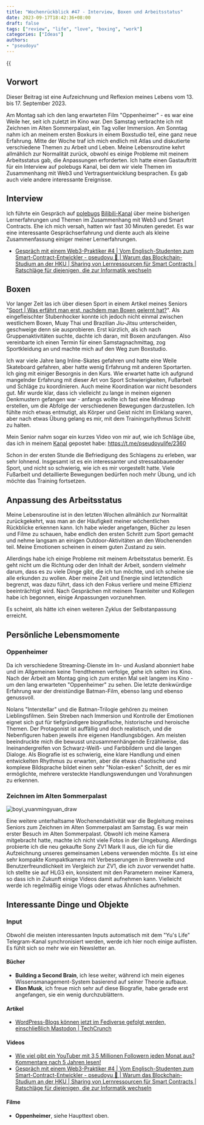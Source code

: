 ```yaml
---
title: "Wochenrückblick #47 - Interview, Boxen und Arbeitsstatus"
date: 2023-09-17T18:42:36+08:00
draft: false
tags: ["review", "life", "love", "boxing", "work"]
categories: ["Ideas"]
authors:
- "pseudoyu"
---
```


{{<audio src="audios/tenderness.mp3" caption="'Tenderness - Mayday'" >}}

## Vorwort

Dieser Beitrag ist eine Aufzeichnung und Reflexion meines Lebens vom 13. bis 17. September 2023.

Am Montag sah ich den lang erwarteten Film "Oppenheimer" - es war eine Weile her, seit ich zuletzt im Kino war. Den Samstag verbrachte ich mit Zeichnen im Alten Sommerpalast, ein Tag voller Immersion. Am Sonntag nahm ich an meinem ersten Boxkurs in einem Boxstudio teil, eine ganz neue Erfahrung. Mitte der Woche traf ich mich endlich mit Atlas und diskutierte verschiedene Themen zu Arbeit und Leben. Meine Lebensroutine kehrt allmählich zur Normalität zurück, obwohl es einige Probleme mit meinem Arbeitsstatus gab, die Anpassungen erforderten. Ich hatte einen Gastauftritt für ein Interview auf polebugs Kanal, bei dem wir viele Themen im Zusammenhang mit Web3 und Vertragsentwicklung besprachen. Es gab auch viele andere interessante Ereignisse.

## Interview

Ich führte ein Gespräch auf [polebugs](https://twitter.com/polebug) [Bilibili-Kanal](https://space.bilibili.com/58078997) über meine bisherigen Lernerfahrungen und Themen im Zusammenhang mit Web3 und Smart Contracts. Ehe ich mich versah, hatten wir fast 30 Minuten geredet. Es war eine interessante Gesprächserfahrung und diente auch als kleine Zusammenfassung einiger meiner Lernerfahrungen.

- [Gespräch mit einem Web3-Praktiker #4 | Vom Englisch-Studenten zum Smart-Contract-Entwickler - pseudoyu 🐙 | Warum das Blockchain-Studium an der HKU | Sharing von Lernressourcen für Smart Contracts | Ratschläge für diejenigen, die zur Informatik wechseln](https://www.bilibili.com/video/BV1wV411N7eQ)

## Boxen

Vor langer Zeit las ich über diesen Sport in einem Artikel meines Seniors "[Sport | Was erfährt man erst, nachdem man Boxen gelernt hat?](https://www.boyilu.com/boxing-beginner)". Als eingefleischter Stubenhocker konnte ich jedoch nicht einmal zwischen westlichem Boxen, Muay Thai und Brazilian Jiu-Jitsu unterscheiden, geschweige denn sie ausprobieren. Erst kürzlich, als ich nach Gruppenaktivitäten suchte, dachte ich daran, mit Boxen anzufangen. Also vereinbarte ich einen Termin für einen Samstagnachmittag, zog Sportkleidung an und machte mich auf den Weg zum Boxstudio.

Ich war viele Jahre lang Inline-Skates gefahren und hatte eine Weile Skateboard gefahren, aber hatte wenig Erfahrung mit anderen Sportarten. Ich ging mit einiger Besorgnis in den Kurs. Wie erwartet hatte ich aufgrund mangelnder Erfahrung mit dieser Art von Sport Schwierigkeiten, Fußarbeit und Schläge zu koordinieren. Auch meine Koordination war nicht besonders gut. Mir wurde klar, dass ich vielleicht zu lange in meinen eigenen Denkmustern gefangen war - anfangs wollte ich fast eine Mindmap erstellen, um die Abfolge der verschiedenen Bewegungen darzustellen. Ich fühlte mich etwas entmutigt, als Körper und Geist nicht im Einklang waren, aber nach etwas Übung gelang es mir, mit dem Trainingsrhythmus Schritt zu halten.

Mein Senior nahm sogar ein kurzes Video von mir auf, wie ich Schläge übe, das ich in meinem [Kanal](https://t.me/pseudoyulife/) gepostet habe: <https://t.me/pseudoyulife/2360>

Schon in der ersten Stunde die Befriedigung des Schlagens zu erleben, war sehr lohnend. Insgesamt ist es ein interessanter und stressabbauender Sport, und nicht so schwierig, wie ich es mir vorgestellt hatte. Viele Fußarbeit und detaillierte Bewegungen bedürfen noch mehr Übung, und ich möchte das Training fortsetzen.

## Anpassung des Arbeitsstatus

Meine Lebensroutine ist in den letzten Wochen allmählich zur Normalität zurückgekehrt, was man an der Häufigkeit meiner wöchentlichen Rückblicke erkennen kann. Ich habe wieder angefangen, Bücher zu lesen und Filme zu schauen, habe endlich den ersten Schritt zum Sport gemacht und nehme langsam an einigen Outdoor-Aktivitäten an den Wochenenden teil. Meine Emotionen scheinen in einem guten Zustand zu sein.

Allerdings habe ich einige Probleme mit meinem Arbeitsstatus bemerkt. Es geht nicht um die Richtung oder den Inhalt der Arbeit, sondern vielmehr darum, dass es zu viele Dinge gibt, die ich tun möchte, und ich scheine sie alle erkunden zu wollen. Aber meine Zeit und Energie sind letztendlich begrenzt, was dazu führt, dass ich den Fokus verliere und meine Effizienz beeinträchtigt wird. Nach Gesprächen mit meinem Teamleiter und Kollegen habe ich begonnen, einige Anpassungen vorzunehmen.

Es scheint, als hätte ich einen weiteren Zyklus der Selbstanpassung erreicht.

## Persönliche Lebensmomente

### Oppenheimer

Da ich verschiedene Streaming-Dienste im In- und Ausland abonniert habe und im Allgemeinen keine Trendthemen verfolge, gehe ich selten ins Kino. Nach der Arbeit am Montag ging ich zum ersten Mal seit langem ins Kino - um den lang erwarteten "Oppenheimer" zu sehen. Die letzte denkwürdige Erfahrung war der dreistündige Batman-Film, ebenso lang und ebenso genussvoll.

Nolans "Interstellar" und die Batman-Trilogie gehören zu meinen Lieblingsfilmen. Sein Streben nach Immersion und Kontrolle der Emotionen eignet sich gut für tiefgründigere biografische, historische und heroische Themen. Der Protagonist ist auffällig und doch realistisch, und die Nebenfiguren haben jeweils ihre eigenen Handlungsbögen. Am meisten beeindruckte mich die bewusst unzusammenhängende Erzählweise, das Ineinandergreifen von Schwarz-Weiß- und Farbbildern und die langen Dialoge. Als Biografie ist es schwierig, eine klare Handlung und einen entwickelten Rhythmus zu erwarten, aber die etwas chaotische und komplexe Bildsprache bildet einen sehr "Nolan-esken" Schnitt, der es mir ermöglichte, mehrere versteckte Handlungswendungen und Vorahnungen zu erkennen.

### Zeichnen im Alten Sommerpalast

![boyi_yuanmingyuan_draw](https://image.pseudoyu.com/images/boyi_yuanmingyuan_draw.jpg)

Eine weitere unterhaltsame Wochenendaktivität war die Begleitung meines Seniors zum Zeichnen im Alten Sommerpalast am Samstag. Es war mein erster Besuch im Alten Sommerpalast. Obwohl ich meine Kamera mitgebracht hatte, machte ich nicht viele Fotos in der Umgebung. Allerdings probierte ich die neu gekaufte Sony ZV1 Mark II aus, die ich für die Aufzeichnung unseres gemeinsamen Lebens verwenden möchte. Es ist eine sehr kompakte Kompaktkamera mit Verbesserungen in Brennweite und Benutzerfreundlichkeit im Vergleich zur ZV1, die ich zuvor verwendet hatte. Ich stellte sie auf HLG3 ein, konsistent mit den Parametern meiner Kamera, so dass ich in Zukunft einige Videos damit aufnehmen kann. Vielleicht werde ich regelmäßig einige Vlogs oder etwas Ähnliches aufnehmen.

## Interessante Dinge und Objekte

### Input

Obwohl die meisten interessanten Inputs automatisch mit dem "Yu's Life" Telegram-Kanal synchronisiert werden, werde ich hier noch einige auflisten. Es fühlt sich so mehr wie ein Newsletter an.

#### Bücher

- **Building a Second Brain**, ich lese weiter, während ich mein eigenes Wissensmanagement-System basierend auf seiner Theorie aufbaue.
- **Elon Musk**, ich freue mich sehr auf diese Biografie, habe gerade erst angefangen, sie ein wenig durchzublättern.

#### Artikel

- [WordPress-Blogs können jetzt im Fediverse gefolgt werden, einschließlich Mastodon | TechCrunch](https://techcrunch.com/2023/09/14/wordpress-blogs-can-now-be-followed-in-the-fediverse-including-mastodon/)

#### Videos

- [Wie viel gibt ein YouTuber mit 3,5 Millionen Followern jeden Monat aus? Kommentare nach 5 Jahren lesen!](https://www.bilibili.com/video/BV1wj411y7pq)
- [Gespräch mit einem Web3-Praktiker #4 | Vom Englisch-Studenten zum Smart-Contract-Entwickler - pseudoyu 🐙 | Warum das Blockchain-Studium an der HKU | Sharing von Lernressourcen für Smart Contracts | Ratschläge für diejenigen, die zur Informatik wechseln](https://www.bilibili.com/video/BV1wV411N7eQ)

#### Filme

- **Oppenheimer**, siehe Haupttext oben.